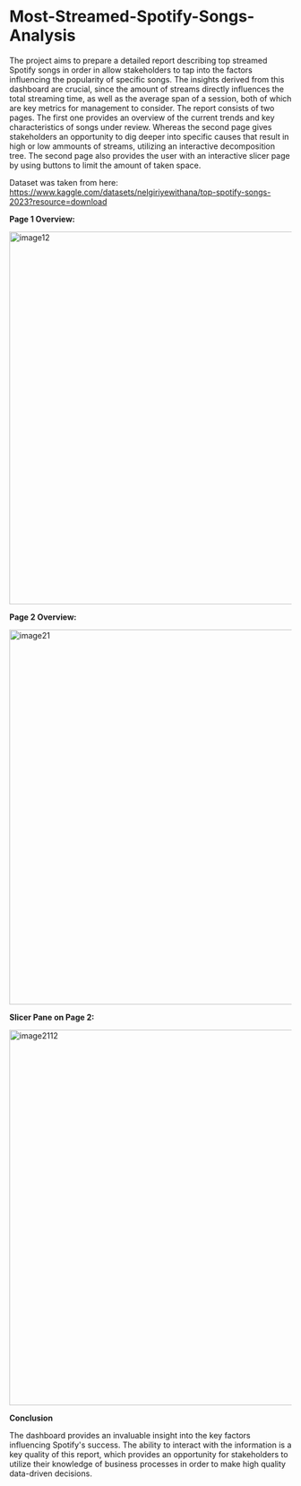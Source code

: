 # Most-Streamed-Spotify-Songs-Analysis

The project aims to prepare a detailed report describing top streamed Spotify songs in order in allow stakeholders to tap into the factors influencing the popularity of specific songs. The insights derived from this dashboard are crucial, since the amount of streams directly influences the total streaming time, as well as the average span of a session, both of which are key metrics for management to consider. The report consists of two pages. The first one provides an overview of the current trends and key characteristics of songs under review. Whereas the second page gives stakeholders an opportunity to dig deeper into specific causes that result in high or low ammounts of streams, utilizing an interactive decomposition tree. The second page also provides the user with an interactive slicer page by using buttons to limit the amount of taken space.

Dataset was taken from here: https://www.kaggle.com/datasets/nelgiriyewithana/top-spotify-songs-2023?resource=download

**Page 1 Overview:**

<img width="665" alt="image12" src="https://github.com/konstiaa/Most-Streamed-Spotify-Songs-Analysis/assets/150454292/85abcd49-d087-41fd-aabb-f5a2eaf0e923">

**Page 2 Overview:**

<img width="669" alt="image21" src="https://github.com/konstiaa/Most-Streamed-Spotify-Songs-Analysis/assets/150454292/ca8240f6-cb27-4956-9d2c-92597cc0967e">

**Slicer Pane on Page 2:**

<img width="670" alt="image2112" src="https://github.com/konstiaa/Most-Streamed-Spotify-Songs-Analysis/assets/150454292/609fb47e-24e5-47d2-98ce-22961599af8f">

**Conclusion**

The dashboard provides an invaluable insight into the key factors influencing Spotify's success. The ability to interact with the information is a key quality of this report, which provides an opportunity for stakeholders to utilize their knowledge of business processes in order to make high quality data-driven decisions.
